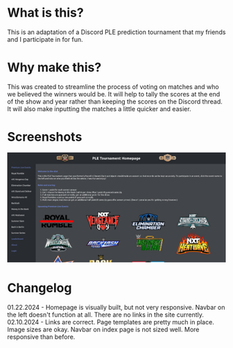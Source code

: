# What is this? 
This is an adaptation of a Discord PLE prediction tournament that my friends and I participate in for fun. 

# Why make this? 
This was created to streamline the process of voting on matches and who we believed the winners would be. It will help to tally the scores at the end of the show and year rather than keeping the scores on the Discord thread. It will also make inputting the matches a little quicker and easier. 

# Screenshots

![First screenshot](image.png)

# Changelog
01.22.2024 - Homepage is visually built, but not very responsive. Navbar on the left doesn't function at all. There are no links in the site currently.
02.10.2024 - Links are correct. Page templates are pretty much in place. Image sizes are okay. Navbar on index page is not sized well. More responsive than before.

